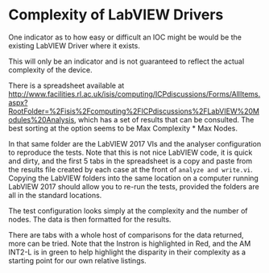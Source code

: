 # Complexity of LabVIEW Drivers

One indicator as to how easy or difficult an IOC might be would be the existing LabVIEW Driver where it exists.

This will only be an indicator and is not guaranteed to reflect the actual complexity of the device.

There is a spreadsheet available at http://www.facilities.rl.ac.uk/isis/computing/ICPdiscussions/Forms/AllItems.aspx?RootFolder=%2Fisis%2Fcomputing%2FICPdiscussions%2FLabVIEW%20Modules%20Analysis, which has a set of results that can be consulted. The best sorting at the option seems to be Max Complexity * Max Nodes.

In that same folder are the LabVIEW 2017 VIs and the analyser configuration to reproduce the tests. Note that this is not nice LabVIEW code, it is quick and dirty, and the first 5 tabs in the spreadsheet is a copy and paste from the results file created by each case at the front of `analyze and write.vi`. Copying the LabVIEW folders into the same location on a computer running LabVIEW 2017 should allow you to re-run the tests, provided the folders are all in the standard locations.

The test configuration looks simply at the complexity and the number of nodes. The data is then formatted for the results.

There are tabs with a whole host of comparisons for the data returned, more can be tried. Note that the Instron is highlighted in Red, and the AM INT2-L is in green to help highlight the disparity in their complexity as a starting point for our own relative listings.